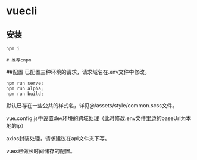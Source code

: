 # vuecli

## 安装
```
npm i

# 推荐cnpm  
```
##配置
已配置三种环境的请求，请求域名在.env文件中修改。
```
npm run serve;
npm run alpha;
npm run build;
```

默认已存在一些公共的样式名，详见@/assets/style/common.scss文件。

vue.config.js中设置dev环境的跨域处理（此时修改.env文件里边的baseUrl为本地的ip）

axios封装处理，请求建议在api文件夹下写。

vuex已做长时间储存的配置。

